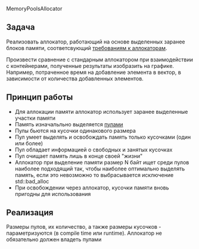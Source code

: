 MemoryPoolsAllocator

## Задача

Реализовать аллокатор, работающий на основе выделенных заранее блоков памяти, соответсвующий [требованиям к аллокаторам](https://en.cppreference.com/w/cpp/named_req/Allocator).

Произвести сравнение с стандарным аллокатором при взаимодействии с контейнерами, полученные результаты изобразить на графике. Например, потраченное время на добавление элемента в вектор, в зависимости от количества добавленных элементов.

## Принцип работы

- Для аллокации памяти аллокатор использует заранее выделенные участки памяти
- Память изначальльно выделяется [пулами](https://en.wikipedia.org/wiki/Memory_pool)
- Пулы бьются на кусочки одинакового размера
- Пул умеет выделять и освобождать память только кусочками (один или более)
- Пул обладает информацией о свободных и занятых кусочках
- Пул очищает память лишь в конце своей "жизни"
- Аллокатор при выделение памяти размер N байт ищет среди пулов наиболее подходящий так, чтобы наиболее оптимально выделять память, если это невозможно то выбрасывается исключение std::bad_alloc
- При освобождении через аллокатор, кусочки памяти вновь пригодны для использования


## Реализация

Размеры пулов, их количество, а также размеры кусочков - параметризуются (в compile time или runtime).
Аллокатор не обязательно должен владеть пулами
